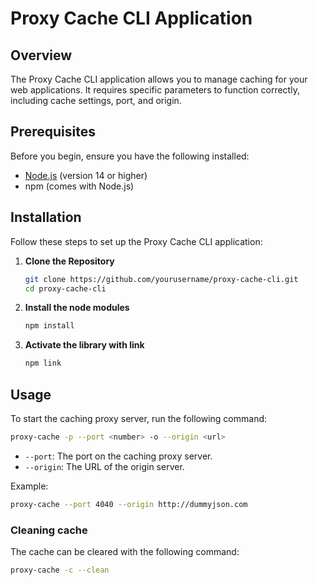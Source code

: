 # Proxy Cache CLI Application

## Overview

The Proxy Cache CLI application allows you to manage caching for your web applications. It requires specific parameters to function correctly, including cache settings, port, and origin. 

## Prerequisites

Before you begin, ensure you have the following installed:

- [Node.js](https://nodejs.org/) (version 14 or higher)
- npm (comes with Node.js)

## Installation

Follow these steps to set up the Proxy Cache CLI application:

1. **Clone the Repository**

   ```bash
   git clone https://github.com/yourusername/proxy-cache-cli.git
   cd proxy-cache-cli

2. **Install the node modules**
    ```bash
    npm install
    ```

3. **Activate the library with link**
    ```bash
    npm link
    ```

## Usage

To start the caching proxy server, run the following command:

```bash
proxy-cache -p --port <number> -o --origin <url>
```

- `--port`: The port on the caching proxy server.
- `--origin`: The URL of the origin server.

Example:

```bash
proxy-cache --port 4040 --origin http://dummyjson.com
```

### Cleaning cache

The cache can be cleared with the following command:

```bash
proxy-cache -c --clean
```